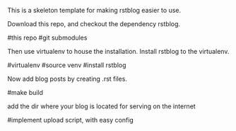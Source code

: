This is a skeleton template for making rstblog easier to use.

Download this repo, and checkout the dependency rstblog.

#this repo
#git submodules

Then use virtualenv to house the installation.  Install rstblog to the virtualenv.

#virtualenv
#source venv
#install rstblog

Now add blog posts by creating .rst files.

#make build

add the dir where your blog is located for serving on the internet

#implement upload script, with easy config
